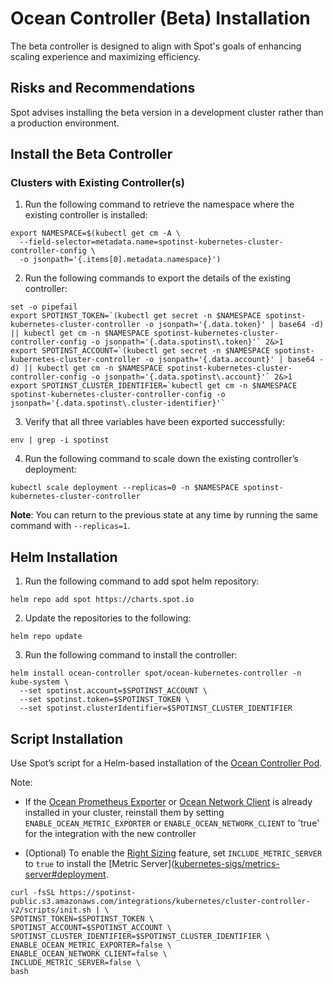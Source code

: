 <meta name=“robots” content=“noindex”>

# Ocean Controller (Beta) Installation 

The beta controller is designed to align with Spot's goals of enhancing scaling experience and maximizing efficiency.  

## Risks and Recommendations 

Spot advises installing the beta version in a development cluster rather than a production environment.  

## Install the Beta Controller 

### Clusters with Existing Controller(s) 

1. Run the following command to retrieve the namespace where the existing controller is installed: 

```
export NAMESPACE=$(kubectl get cm -A \ 
  --field-selector=metadata.name=spotinst-kubernetes-cluster-controller-config \ 
  -o jsonpath='{.items[0].metadata.namespace}')
```

2. Run the following commands to export the details of the existing controller:  

```
set -o pipefail 
export SPOTINST_TOKEN=`(kubectl get secret -n $NAMESPACE spotinst-kubernetes-cluster-controller -o jsonpath='{.data.token}' | base64 -d) || kubectl get cm -n $NAMESPACE spotinst-kubernetes-cluster-controller-config -o jsonpath='{.data.spotinst\.token}'` 2&>1 
export SPOTINST_ACCOUNT=`(kubectl get secret -n $NAMESPACE spotinst-kubernetes-cluster-controller -o jsonpath='{.data.account}' | base64 -d) || kubectl get cm -n $NAMESPACE spotinst-kubernetes-cluster-controller-config -o jsonpath='{.data.spotinst\.account}'` 2&>1 
export SPOTINST_CLUSTER_IDENTIFIER=`kubectl get cm -n $NAMESPACE spotinst-kubernetes-cluster-controller-config -o jsonpath='{.data.spotinst\.cluster-identifier}'` 
```

3. Verify that all three variables have been exported successfully: 

```
env | grep -i spotinst 
```

4. Run the following command to scale down the existing controller’s deployment: 

```
kubectl scale deployment --replicas=0 -n $NAMESPACE spotinst-kubernetes-cluster-controller 
```
**Note**: You can return to the previous state at any time by running the same command with `--replicas=1`. 

## Helm Installation 

1. Run the following command to add spot helm repository: 

```
helm repo add spot https://charts.spot.io 
```

2. Update the repositories to the following:  

```
helm repo update 
```

3. Run the following command to install the controller: 

```
helm install ocean-controller spot/ocean-kubernetes-controller -n kube-system \ 
  --set spotinst.account=$SPOTINST_ACCOUNT \ 
  --set spotinst.token=$SPOTINST_TOKEN \ 
  --set spotinst.clusterIdentifier=$SPOTINST_CLUSTER_IDENTIFIER
```

## Script Installation 

Use Spot’s script for a Helm-based installation of the [Ocean Controller Pod](ocean/overview-kubernetes?id=ocean-controller).  

Note: 

* If the [Ocean Prometheus Exporter](ocean/tools-and-integrations/prometheus/) or [Ocean Network Client](ocean/tutorials/install-network-client?id=install-the-ocean-network-client-in-the-cluster) is already installed in your cluster, reinstall them by setting `ENABLE_OCEAN_METRIC_EXPORTER` or `ENABLE_OCEAN_NETWORK_CLIENT` to 'true' for the integration with the new controller 

* (Optional) To enable the [Right Sizing](ocean/features/right-sizing) feature, set `INCLUDE_METRIC_SERVER` to `true` to install the [Metric Server]([kubernetes-sigs/metrics-server#deployment](https://github.com/kubernetes-sigs/metrics-server#deployment). 

```
curl -fsSL https://spotinst-public.s3.amazonaws.com/integrations/kubernetes/cluster-controller-v2/scripts/init.sh | \ 
SPOTINST_TOKEN=$SPOTINST_TOKEN \ 
SPOTINST_ACCOUNT=$SPOTINST_ACCOUNT \ 
SPOTINST_CLUSTER_IDENTIFIER=$SPOTINST_CLUSTER_IDENTIFIER \ 
ENABLE_OCEAN_METRIC_EXPORTER=false \ 
ENABLE_OCEAN_NETWORK_CLIENT=false \ 
INCLUDE_METRIC_SERVER=false \ 
bash   
```
 

 

 
